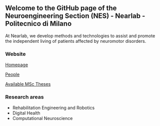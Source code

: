 ## Welcome to the GitHub page of the Neuroengineering Section (NES) - Nearlab - Politecnico di Milano

At Nearlab, we develop methods and technologies to assist and promote the independent living of patients affected by neuromotor disorders.

### Website

[Homepage](https://nearlab.polimi.it/neuroengineering-2/)

[People](https://nearlab.polimi.it/neuroengineering-2/people/)

[Available MSc Theses](https://nearlab.polimi.it/neuroengineering-2/teaching/)

### Research areas

- Rehabilitation Engineering and Robotics
- Digital Health
- Computational Neuroscience
